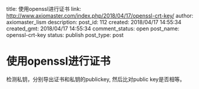 title: 使用openssl进行证书
link: http://www.axiomaster.com/index.php/2018/04/17/openssl-crt-key/
author: axiomaster_lism
description: 
post_id: 112
created: 2018/04/17 14:55:34
created_gmt: 2018/04/17 14:55:34
comment_status: open
post_name: openssl-crt-key
status: publish
post_type: post

# 使用openssl进行证书

检测私钥，分别导出证书和私钥的publickey, 然后比对public key是否相等。